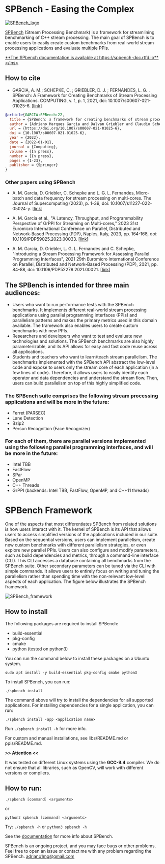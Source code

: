 # SPBench - Easing the Complex

[![SPBench_logo](https://user-images.githubusercontent.com/11809226/121076611-fbef5300-c7ac-11eb-9213-5a30a284bec1.png)](https://spbench-doc.readthedocs.io/en/latest/)

[SPBench](https://spbench-doc.readthedocs.io/en/latest/) (Stream Processing Benchmark) is a framework for streamlining benchmarking of C++ stream processing. 
The main goal of SPBench is to enable users to easily create custom benchmarks from real-world stream processing applications and evaluate multiple PPIs.

<ins>**The SPbench documentation is available at https://spbench-doc.rtfd.io**</ins>

## How to cite

 - GARCIA, A. M.; SCHEPKE, C. ; GRIEBLER, D. J. ; FERNANDES, L. G. . SPBench: A Framework for Creating Benchmarks of Stream Processing Applications. COMPUTING, v. 1, p. 1, 2021, doi: 10.1007/s00607-021-01025-6. \[[link](https://doi.org/10.1007/s00607-021-01025-6)\]
 
 ```bibtex
@article{GARCIA:SPBench:22,
   title = {SPBench: a framework for creating benchmarks of stream processing applications},
   author = {Adriano Marques Garcia and Dalvan Griebler and Claudio Schepke and Luiz Gustavo Fernandes},
   url = {https://doi.org/10.1007/s00607-021-01025-6},
   doi = {10.1007/s00607-021-01025-6},
   year = {2022},
   date = {2022-01-01},
   journal = {Computing},
   volume = {In press},
   number = {In press},
   pages = {1-23},
   publisher = {Springer}
}
```

### Other papers using SPBench

 - A. M. Garcia, D. Griebler, C. Schepke and L. G. L. Fernandes, Micro-batch and data frequency for stream processing on multi-cores. The Journal of Supercomputing (2023), p. 1-39, doi: 10.1007/s11227-022-05024-y. \[[link](https://doi.org/10.1007/s11227-022-05024-y)\] 

 - A. M. Garcia et al., "A Latency, Throughput, and Programmability Perspective of GrPPI for Streaming on Multi-cores," 2023 31st Euromicro International Conference on Parallel, Distributed and Network-Based Processing (PDP), Naples, Italy, 2023, pp. 164-168, doi: 10.1109/PDP59025.2023.00033. \[[link](https://doi.org/10.1109/PDP59025.2023.00033)\]

 - A. M. Garcia, D. Griebler, L. G. L. Fernandes and C. Schepke, "Introducing a Stream Processing Framework for Assessing Parallel Programming Interfaces", 2021 29th Euromicro International Conference on Parallel, Distributed and Network-Based Processing (PDP), 2021, pp. 84-88, doi: 10.1109/PDP52278.2021.00021. \[[link](https://doi.org/10.1109/PDP52278.2021.00021)\] 

## The SPBench is intended for three main audiences:
- Users who want to run performance tests with the SPBench benchmarks. It implements different real-world stream processing applications using parallel programming interfaces (PPIs) and parallelism patterns and makes the primary metrics used in this domain available. The framework also enables users to create custom benchmarks with new PPIs.
- Researchers and developers who want to test and evaluate new technologies and solutions. The SPBench benchmarks are also highly parameterizable, and its API allows for easy and fast code reuse across all applications.
- Students and teachers who want to learn/teach stream parallelism. The benchmarks implemented with the SPBench API abstract the low-level code and expose to users only the stream core of each application (in a few lines of code). Therefore, it allows users to easily identify each operator and data dependencies and understand the stream flow. Then, users can build parallelism on top of this highly simplified code.

### The SPBench suite comprises the following stream processing applications and will be more in the future:
 - Ferret (PARSEC)
 - Lane Detection
 - Bzip2
 - Person Recognition (Face Recognizer)

### For each of them, there are parallel versions implemented using the following parallel programming interfaces, and will be more in the future:
 - Intel TBB
 - FastFlow
 - SPar
 - OpenMP
 - C++ Threads
 - GrPPI (backends: Intel TBB, FastFlow, OpenMP, and C++11 threads)

# SPBench Framework

One of the aspects that most differentiates SPBench from related solutions is how users interact with it.
The kernel of SPBench is its API that allows users to access simplified versions of the applications included in our suite. Based on the sequential versions, users can implement parallelism, create new custom benchmarks with different parallelism strategies, or even explore new parallel PPIs. 
Users can also configure and modify parameters, such as build dependencies and metrics, through a command-line interface (CLI). 
This CLI accesses a database containing all benchmarks from the SPBench suite.
Other secondary parameters can be tuned via the CLI with simple commands.
It allows users to entirely focus on writing and tuning the parallelism rather than spending time with the non-relevant low-level aspects of each application. The figure below illustrates the SPBench framework.

![SPBench_framework](https://gmap.pucrs.br/public_data/spbench/img/spbench_framework.png)

## How to install

The following packages are required to install SPBench:
 
- build-essential
- pkg-config
- cmake
- python (tested on python3)

You can run the command below to install these packages on a Ubuntu system.

`sudo apt install -y build-essential pkg-config cmake python3`

To install SPBench, you can run:

`./spbench install`

The command above will try to install the dependencies for all supported applications.
For installing dependencies for a single application, you can run:

`./spbench install -app <application name>`

Run `./spbench install -h` for more info.

For custom and manual installations, see libs/README.md or ppis/README.md.

**>> Attention <<**

It was tested on different Linux systems using the **GCC-9.4** compiler.
We do not ensure that all libraries, such as OpenCV, will work with different versions or compilers.

## How to run:

`./spbench [command] <arguments>`

or

`python3 spbench [command] <arguments>`

Try: `./spbench -h` or `python3 spbench -h `
 
See the [documentation](https://spbench-doc.readthedocs.io/en/latest/) for more info about SPBench.

SPBench is an ongoing project, and you may face bugs or other problems.
Feel free to open an issue or contact me with any problem regarding the SPBench.
adriano1mg@gmail.com
